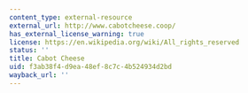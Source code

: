 ```yaml
---
content_type: external-resource
external_url: http://www.cabotcheese.coop/
has_external_license_warning: true
license: https://en.wikipedia.org/wiki/All_rights_reserved
status: ''
title: Cabot Cheese
uid: f3ab38f4-d9ea-48ef-8c7c-4b524934d2bd
wayback_url: ''
---
```

